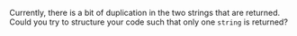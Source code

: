 Currently, there is a bit of duplication in the two strings that are returned. Could you try to structure your code such that only one `string` is returned?
